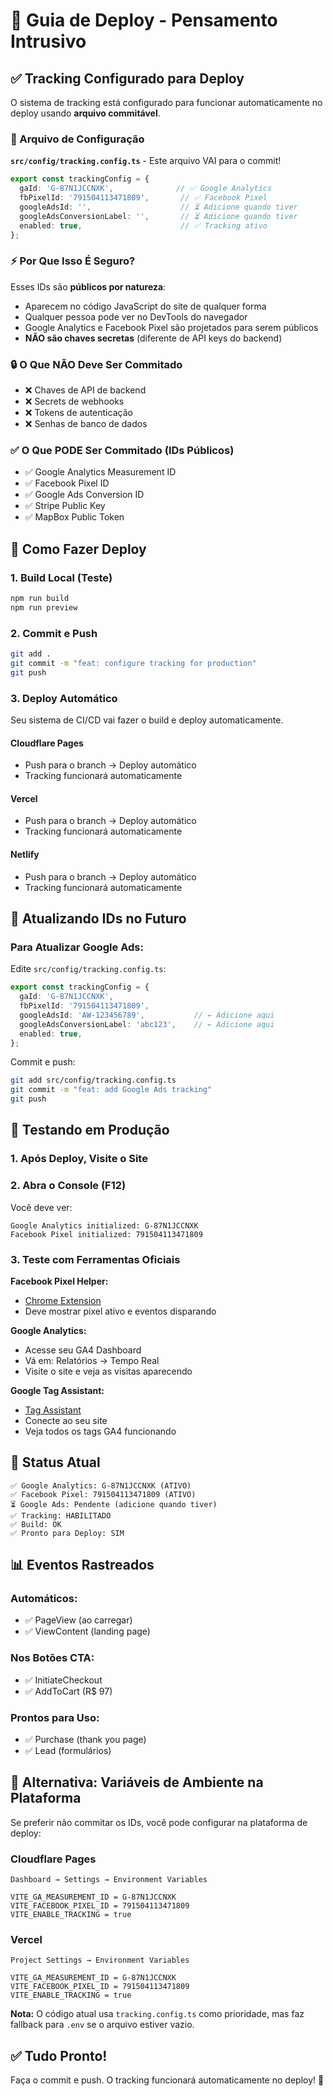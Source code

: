 # 🚀 Guia de Deploy - Pensamento Intrusivo

## ✅ Tracking Configurado para Deploy

O sistema de tracking está configurado para funcionar automaticamente no deploy usando **arquivo commitável**.

### 📁 Arquivo de Configuração

**`src/config/tracking.config.ts`** - Este arquivo VAI para o commit!

```typescript
export const trackingConfig = {
  gaId: 'G-87N1JCCNXK',              // ✅ Google Analytics
  fbPixelId: '791504113471809',       // ✅ Facebook Pixel
  googleAdsId: '',                    // ⏳ Adicione quando tiver
  googleAdsConversionLabel: '',       // ⏳ Adicione quando tiver
  enabled: true,                      // ✅ Tracking ativo
};
```

### ⚡ Por Que Isso É Seguro?

Esses IDs são **públicos por natureza**:
- Aparecem no código JavaScript do site de qualquer forma
- Qualquer pessoa pode ver no DevTools do navegador
- Google Analytics e Facebook Pixel são projetados para serem públicos
- **NÃO são chaves secretas** (diferente de API keys do backend)

### 🔒 O Que NÃO Deve Ser Commitado

- ❌ Chaves de API de backend
- ❌ Secrets de webhooks
- ❌ Tokens de autenticação
- ❌ Senhas de banco de dados

### ✅ O Que PODE Ser Commitado (IDs Públicos)

- ✅ Google Analytics Measurement ID
- ✅ Facebook Pixel ID
- ✅ Google Ads Conversion ID
- ✅ Stripe Public Key
- ✅ MapBox Public Token

## 🚀 Como Fazer Deploy

### 1. Build Local (Teste)
```bash
npm run build
npm run preview
```

### 2. Commit e Push
```bash
git add .
git commit -m "feat: configure tracking for production"
git push
```

### 3. Deploy Automático

Seu sistema de CI/CD vai fazer o build e deploy automaticamente.

#### Cloudflare Pages
- Push para o branch → Deploy automático
- Tracking funcionará automaticamente

#### Vercel
- Push para o branch → Deploy automático
- Tracking funcionará automaticamente

#### Netlify
- Push para o branch → Deploy automático
- Tracking funcionará automaticamente

## 🔧 Atualizando IDs no Futuro

### Para Atualizar Google Ads:

Edite `src/config/tracking.config.ts`:

```typescript
export const trackingConfig = {
  gaId: 'G-87N1JCCNXK',
  fbPixelId: '791504113471809',
  googleAdsId: 'AW-123456789',           // ← Adicione aqui
  googleAdsConversionLabel: 'abc123',    // ← Adicione aqui
  enabled: true,
};
```

Commit e push:
```bash
git add src/config/tracking.config.ts
git commit -m "feat: add Google Ads tracking"
git push
```

## 🧪 Testando em Produção

### 1. Após Deploy, Visite o Site

### 2. Abra o Console (F12)
Você deve ver:
```
Google Analytics initialized: G-87N1JCCNXK
Facebook Pixel initialized: 791504113471809
```

### 3. Teste com Ferramentas Oficiais

**Facebook Pixel Helper:**
- [Chrome Extension](https://chrome.google.com/webstore/detail/facebook-pixel-helper/fdgfkebogiimcoedlicjlajpkdmockpc)
- Deve mostrar pixel ativo e eventos disparando

**Google Analytics:**
- Acesse seu GA4 Dashboard
- Vá em: Relatórios → Tempo Real
- Visite o site e veja as visitas aparecendo

**Google Tag Assistant:**
- [Tag Assistant](https://tagassistant.google.com/)
- Conecte ao seu site
- Veja todos os tags GA4 funcionando

## 🎯 Status Atual

```
✅ Google Analytics: G-87N1JCCNXK (ATIVO)
✅ Facebook Pixel: 791504113471809 (ATIVO)
⏳ Google Ads: Pendente (adicione quando tiver)
✅ Tracking: HABILITADO
✅ Build: OK
✅ Pronto para Deploy: SIM
```

## 📊 Eventos Rastreados

### Automáticos:
- ✅ PageView (ao carregar)
- ✅ ViewContent (landing page)

### Nos Botões CTA:
- ✅ InitiateCheckout
- ✅ AddToCart (R$ 97)

### Prontos para Uso:
- ✅ Purchase (thank you page)
- ✅ Lead (formulários)

## 🔄 Alternativa: Variáveis de Ambiente na Plataforma

Se preferir não commitar os IDs, você pode configurar na plataforma de deploy:

### Cloudflare Pages
```
Dashboard → Settings → Environment Variables

VITE_GA_MEASUREMENT_ID = G-87N1JCCNXK
VITE_FACEBOOK_PIXEL_ID = 791504113471809
VITE_ENABLE_TRACKING = true
```

### Vercel
```
Project Settings → Environment Variables

VITE_GA_MEASUREMENT_ID = G-87N1JCCNXK
VITE_FACEBOOK_PIXEL_ID = 791504113471809
VITE_ENABLE_TRACKING = true
```

**Nota:** O código atual usa `tracking.config.ts` como prioridade, mas faz fallback para `.env` se o arquivo estiver vazio.

## ✅ Tudo Pronto!

Faça o commit e push. O tracking funcionará automaticamente no deploy! 🎉
